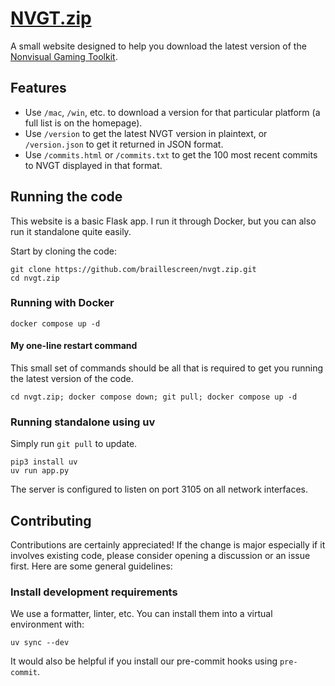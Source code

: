 # [NVGT.zip](https://nvgt.zip)
A small website designed to help you download the latest version of the [Nonvisual Gaming Toolkit](https://nvgt.gg).

## Features
* Use `/mac`, `/win`, etc. to download a version for that particular platform (a full list is on the homepage).
* Use `/version` to get the latest NVGT version in plaintext, or `/version.json` to get it returned in JSON format.
* Use `/commits.html` or `/commits.txt` to get the 100 most recent commits to NVGT displayed in that format.

## Running the code
This website is a basic Flask app. I run it through Docker, but you can also run it standalone quite easily.

Start by cloning the code:
```
git clone https://github.com/braillescreen/nvgt.zip.git
cd nvgt.zip
```

### Running with Docker
```
docker compose up -d
```

#### My one-line restart command
This small set of commands should be all that is required to get you running the latest version of the code.
```
cd nvgt.zip; docker compose down; git pull; docker compose up -d
```

### Running standalone using uv
Simply run `git pull` to update.
```
pip3 install uv
uv run app.py
```

The server is configured to listen on port 3105 on all network interfaces.

## Contributing
Contributions are certainly appreciated! If the change is major especially if it involves existing code, please consider opening a discussion or an issue first. Here are some general guidelines:

### Install development requirements
We use a formatter, linter, etc. You can install them into a virtual environment with:
```
uv sync --dev
```

It would also be helpful if you install our pre-commit hooks using `pre-commit`.
